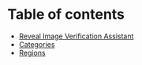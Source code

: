 # Table of contents

* [Reveal Image Verification Assistant](README.md)
* [Categories](categories.md)
* [Regions](regions.md)